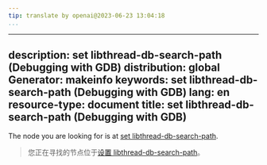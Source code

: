 ```yaml
---
tip: translate by openai@2023-06-23 13:04:18
...
```

---
description: set libthread-db-search-path (Debugging with GDB)
distribution: global
Generator: makeinfo
keywords: set libthread-db-search-path (Debugging with GDB)
lang: en
resource-type: document
title: set libthread-db-search-path (Debugging with GDB)
---

The node you are looking for is at [set libthread-db-search-path](Threads.html#set-libthread_002ddb_002dsearch_002dpath).

> 您正在寻找的节点位于[设置 libthread-db-search-path](Threads.html#set-libthread_002ddb_002dsearch_002dpath)。
